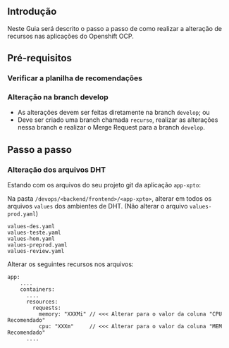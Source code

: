 ## Introdução

Neste Guia será descrito o passo a passo de como realizar a alteração de recursos nas aplicações do Openshift OCP.

## Pré-requisitos

### Verificar a planilha de recomendações

### Alteração na branch develop

- As alterações devem ser feitas diretamente na branch `develop`; ou
- Deve ser criado uma branch chamada `recurso`, realizar as alterações nessa branch e realizar o Merge Request para a branch `develop`.


## Passo a passo

### Alteração dos arquivos DHT

Estando com os arquivos do seu projeto git da aplicação `app-xpto`:

Na pasta `/devops/<backend/frontend>/<app-xpto>`, alterar em todos os arquivos `values` dos ambientes de DHT. (Não alterar o arquivo `values-prod.yaml`)
```
values-des.yaml
values-teste.yaml
values-hom.yaml
values-preprod.yaml
values-review.yaml
```

Alterar os seguintes recursos nos arquivos:

```
app:
    ....
    containers:
      ....
      resources:
        requests:
          memory: "XXXMi" // <<< Alterar para o valor da coluna "CPU Recomendado"
          cpu: "XXXm"     // <<< Alterar para o valor da coluna "MEM Recomendado"
      ....
```





